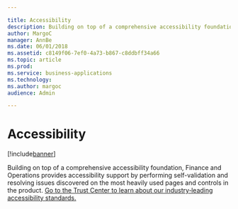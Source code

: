 ```yaml
---

title: Accessibility
description: Building on top of a comprehensive accessibility foundation, Finance and Operations provides accessibility support by performing self-validation and resolving issues discovered on the most heavily used pages and controls in the product.
author: MargoC
manager: AnnBe
ms.date: 06/01/2018
ms.assetid: c8149f06-7ef0-4a73-b867-c8ddbff34a66
ms.topic: article
ms.prod: 
ms.service: business-applications
ms.technology: 
ms.author: margoc
audience: Admin

---
```

#  Accessibility




[!include[banner](../../includes/banner.md)]

Building on top of a comprehensive accessibility foundation, Finance and
Operations provides accessibility support by performing self-validation and
resolving issues discovered on the most heavily used pages and controls in the
product. [Go to the Trust Center to learn about our industry‑leading
accessibility
standards.](https://www.microsoft.com/en-us/trustcenter/compliance/accessibility)
